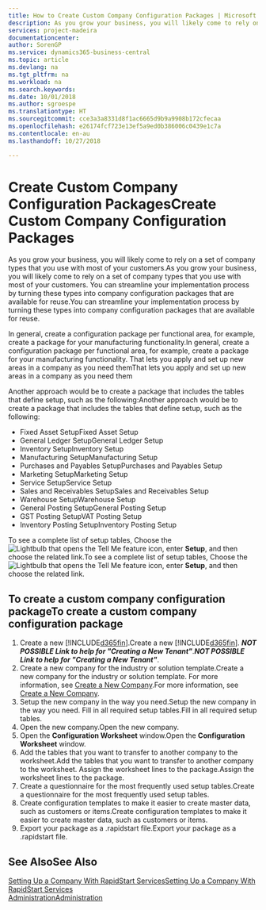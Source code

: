 ```yaml
---
title: How to Create Custom Company Configuration Packages | Microsoft Docs
description: As you grow your business, you will likely come to rely on a set of company types that you use with most of your customers. You can streamline your implementation process by turning these types into company configuration packages that are available for reuse.
services: project-madeira
documentationcenter: 
author: SorenGP
ms.service: dynamics365-business-central
ms.topic: article
ms.devlang: na
ms.tgt_pltfrm: na
ms.workload: na
ms.search.keywords: 
ms.date: 10/01/2018
ms.author: sgroespe
ms.translationtype: HT
ms.sourcegitcommit: cce3a3a8331d8f1ac6665d9b9a9908b172cfecaa
ms.openlocfilehash: e26174fcf723e13ef5a9ed0b386006c0439e1c7a
ms.contentlocale: en-au
ms.lasthandoff: 10/27/2018

---
```

# <a name="create-custom-company-configuration-packages"></a><span data-ttu-id="21141-104">Create Custom Company Configuration Packages</span><span class="sxs-lookup"><span data-stu-id="21141-104">Create Custom Company Configuration Packages</span></span>
<span data-ttu-id="21141-105">As you grow your business, you will likely come to rely on a set of company types that you use with most of your customers.</span><span class="sxs-lookup"><span data-stu-id="21141-105">As you grow your business, you will likely come to rely on a set of company types that you use with most of your customers.</span></span> <span data-ttu-id="21141-106">You can streamline your implementation process by turning these types into company configuration packages that are available for reuse.</span><span class="sxs-lookup"><span data-stu-id="21141-106">You can streamline your implementation process by turning these types into company configuration packages that are available for reuse.</span></span>  

<span data-ttu-id="21141-107">In general, create a configuration package per functional area, for example, create a package for your manufacturing functionality.</span><span class="sxs-lookup"><span data-stu-id="21141-107">In general, create a configuration package per functional area, for example, create a package for your manufacturing functionality.</span></span> <span data-ttu-id="21141-108">That lets you apply and set up new areas in a company as you need them</span><span class="sxs-lookup"><span data-stu-id="21141-108">That lets you apply and set up new areas in a company as you need them</span></span>  

<span data-ttu-id="21141-109">Another approach would be to create a package that includes the tables that define setup, such as the following:</span><span class="sxs-lookup"><span data-stu-id="21141-109">Another approach would be to create a package that includes the tables that define setup, such as the following:</span></span>  

-   <span data-ttu-id="21141-110">Fixed Asset Setup</span><span class="sxs-lookup"><span data-stu-id="21141-110">Fixed Asset Setup</span></span>  
-   <span data-ttu-id="21141-111">General Ledger Setup</span><span class="sxs-lookup"><span data-stu-id="21141-111">General Ledger Setup</span></span>  
-   <span data-ttu-id="21141-112">Inventory Setup</span><span class="sxs-lookup"><span data-stu-id="21141-112">Inventory Setup</span></span>  
-   <span data-ttu-id="21141-113">Manufacturing Setup</span><span class="sxs-lookup"><span data-stu-id="21141-113">Manufacturing Setup</span></span>  
-   <span data-ttu-id="21141-114">Purchases and Payables Setup</span><span class="sxs-lookup"><span data-stu-id="21141-114">Purchases and Payables Setup</span></span>  
-   <span data-ttu-id="21141-115">Marketing Setup</span><span class="sxs-lookup"><span data-stu-id="21141-115">Marketing Setup</span></span>  
-   <span data-ttu-id="21141-116">Service Setup</span><span class="sxs-lookup"><span data-stu-id="21141-116">Service Setup</span></span>  
-   <span data-ttu-id="21141-117">Sales and Receivables Setup</span><span class="sxs-lookup"><span data-stu-id="21141-117">Sales and Receivables Setup</span></span>  
-   <span data-ttu-id="21141-118">Warehouse Setup</span><span class="sxs-lookup"><span data-stu-id="21141-118">Warehouse Setup</span></span>  
-   <span data-ttu-id="21141-119">General Posting Setup</span><span class="sxs-lookup"><span data-stu-id="21141-119">General Posting Setup</span></span>  
-   <span data-ttu-id="21141-120">GST Posting Setup</span><span class="sxs-lookup"><span data-stu-id="21141-120">VAT Posting Setup</span></span>  
-   <span data-ttu-id="21141-121">Inventory Posting Setup</span><span class="sxs-lookup"><span data-stu-id="21141-121">Inventory Posting Setup</span></span>  

<span data-ttu-id="21141-122">To see a complete list of setup tables, Choose the ![Lightbulb that opens the Tell Me feature](media/ui-search/search_small.png "Tell me what you want to do") icon, enter **Setup**, and then choose the related link.</span><span class="sxs-lookup"><span data-stu-id="21141-122">To see a complete list of setup tables, Choose the ![Lightbulb that opens the Tell Me feature](media/ui-search/search_small.png "Tell me what you want to do") icon, enter **Setup**, and then choose the related link.</span></span>  

## <a name="to-create-a-custom-company-configuration-package"></a><span data-ttu-id="21141-123">To create a custom company configuration package</span><span class="sxs-lookup"><span data-stu-id="21141-123">To create a custom company configuration package</span></span>  
1.  <span data-ttu-id="21141-124">Create a new [!INCLUDE[d365fin](includes/d365fin_md.md)].</span><span class="sxs-lookup"><span data-stu-id="21141-124">Create a new [!INCLUDE[d365fin](includes/d365fin_md.md)].</span></span> <span data-ttu-id="21141-125">***NOT POSSIBLE Link to help for "Creating a New Tenant"***.</span><span class="sxs-lookup"><span data-stu-id="21141-125">***NOT POSSIBLE Link to help for "Creating a New Tenant"***.</span></span>   
2.  <span data-ttu-id="21141-126">Create a new company for the industry or solution template.</span><span class="sxs-lookup"><span data-stu-id="21141-126">Create a new company for the industry or solution template.</span></span> <span data-ttu-id="21141-127">For more information, see [Create a New Company](admin-how-to-create-a-new-company.md).</span><span class="sxs-lookup"><span data-stu-id="21141-127">For more information, see [Create a New Company](admin-how-to-create-a-new-company.md).</span></span>  
3.  <span data-ttu-id="21141-128">Setup the new company in the way you need.</span><span class="sxs-lookup"><span data-stu-id="21141-128">Setup the new company in the way you need.</span></span> <span data-ttu-id="21141-129">Fill in all required setup tables.</span><span class="sxs-lookup"><span data-stu-id="21141-129">Fill in all required setup tables.</span></span>  
4.  <span data-ttu-id="21141-130">Open the new company.</span><span class="sxs-lookup"><span data-stu-id="21141-130">Open the new company.</span></span>
5. <span data-ttu-id="21141-131">Open the **Configuration Worksheet** window.</span><span class="sxs-lookup"><span data-stu-id="21141-131">Open the **Configuration Worksheet** window.</span></span>  
6.  <span data-ttu-id="21141-132">Add the tables that you want to transfer to another company to the worksheet.</span><span class="sxs-lookup"><span data-stu-id="21141-132">Add the tables that you want to transfer to another company to the worksheet.</span></span> <span data-ttu-id="21141-133">Assign the worksheet lines to the package.</span><span class="sxs-lookup"><span data-stu-id="21141-133">Assign the worksheet lines to the package.</span></span>  
7.  <span data-ttu-id="21141-134">Create a questionnaire for the most frequently used setup tables.</span><span class="sxs-lookup"><span data-stu-id="21141-134">Create a questionnaire for the most frequently used setup tables.</span></span>  
8.  <span data-ttu-id="21141-135">Create configuration templates to make it easier to create master data, such as customers or items.</span><span class="sxs-lookup"><span data-stu-id="21141-135">Create configuration templates to make it easier to create master data, such as customers or items.</span></span>  
9.  <span data-ttu-id="21141-136">Export your package as a .rapidstart file.</span><span class="sxs-lookup"><span data-stu-id="21141-136">Export your package as a .rapidstart file.</span></span>  

## <a name="see-also"></a><span data-ttu-id="21141-137">See Also</span><span class="sxs-lookup"><span data-stu-id="21141-137">See Also</span></span>  
[<span data-ttu-id="21141-138">Setting Up a Company With RapidStart Services</span><span class="sxs-lookup"><span data-stu-id="21141-138">Setting Up a Company With RapidStart Services</span></span>](admin-set-up-a-company-with-rapidstart.md)  
[<span data-ttu-id="21141-139">Administration</span><span class="sxs-lookup"><span data-stu-id="21141-139">Administration</span></span>](admin-setup-and-administration.md)

